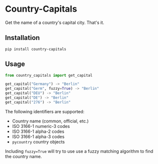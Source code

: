 # Country-Capitals
Get the name of a country's capital city. That's it.

## Installation
```
pip install country-capitals
```

## Usage
```python
from country_capitals import get_capital

get_capital("Germany") -> "Berlin"
get_capital("Germ", fuzzy=True) -> "Berlin"
get_capital("DEU") -> "Berlin"
get_capital("DE") -> "Berlin"
get_capital("276") -> "Berlin"
```

The following identifiers are supported:
- Country name (common, official, etc.)
- ISO 3166-1 numeric-3 codes
- ISO 3166-1 alpha-2 codes
- ISO 3166-1 alpha-3 codes
- `pycountry` country objects

Including `fuzzy=True` will try to use use a fuzzy matching algorithm to find the country name.
